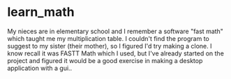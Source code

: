 # learn_math
My nieces are in elementary school and I remember a software "fast math" which taught me my multiplication table. I couldn't find the program to suggest to my sister (their mother), so I figured I'd try making a clone. I know recall it was FASTT Math which I used, but I've already started on the project and figured it would be a good exercise in making a desktop application with a gui..
